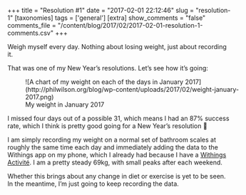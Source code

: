 +++
title = "Resolution #1"
date = "2017-02-01 22:12:46"
slug = "resolution-1"
[taxonomies]
tags = ['general']
[extra]
show_comments = "false"
comments_file = "/content/blog/2017/02/2017-02-01-resolution-1-comments.csv"
+++

Weigh myself every day. Nothing about losing weight, just about recording it.

That was one of my New Year’s resolutions. Let’s see how it’s going:

<figure aria-describedby="caption-attachment-1462" class="wp-caption aligncenter" id="attachment_1462" style="width: 494px">![A chart of my weight on each of the days in January 2017](http://philwilson.org/blog/wp-content/uploads/2017/02/weight-january-2017.png)<figcaption class="wp-caption-text" id="caption-attachment-1462">My weight in January 2017</figcaption></figure>

I missed four days out of a possible 31, which means I had an 87% success rate, which I think is pretty good going for a New Year’s resolution 🙂

I am simply recording my weight on a normal set of bathroom scales at roughly the same time each day and immediately adding the data to the Withings app on my phone, which I already had because I have a [Withings Activité](http://www.withings.com/uk/en/products/activite). I am a pretty steady 69kg, with small peaks after each weekend.

Whether this brings about any change in diet or exercise is yet to be seen. In the meantime, I’m just going to keep recording the data.
